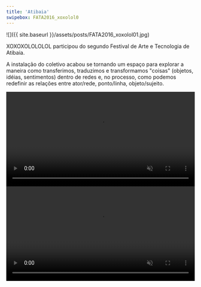 ```yaml
---
title: 'Atibaia'
swipebox: FATA2016_xoxolol0
---
```

![]({{ site.baseurl }}/assets/posts/FATA2016_xoxolol01.jpg)

XOXOXOLOLOLOL participou do segundo Festival de Arte e Tecnologia de Atibaia.

A instalação do coletivo acabou se tornando um espaço para explorar a maneira como transferimos, traduzimos e transformamos "coisas" (objetos, idéias, sentimentos) dentro de redes e, no processo, como podemos redefinir as relações entre ator/rede, ponto/linha, objeto/sujeito.

<video loop autoplay muted width="100%">
  <source src="{{ site.baseurl }}/assets/posts/movWorkshop08.webm" type="video/webm">
  <source src="{{ site.baseurl }}/assets/posts/movWorkshop08.mp4" type="video/mp4">
</video>

<video loop autoplay muted width="100%">
  <source src="{{ site.baseurl }}/assets/posts/movFATA03.webm" type="video/webm">
  <source src="{{ site.baseurl }}/assets/posts/movFATA03.mp4" type="video/mp4">
</video>
